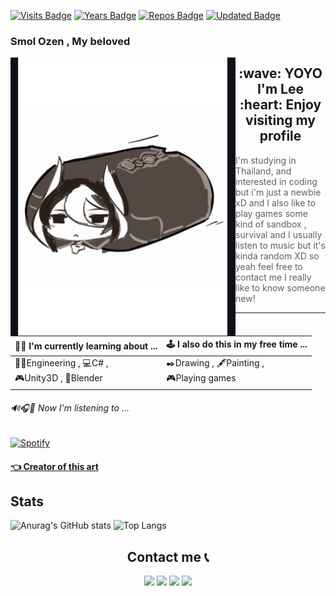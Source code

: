 [![Visits Badge](https://badges.pufler.dev/visits/CharliezXx/CharliezXx)](https://badges.pufler.dev "Amogus")
[![Years Badge](https://badges.pufler.dev/years/CharliezXx)](https://badges.pufler.dev)
[![Repos Badge](https://badges.pufler.dev/repos/CharliezXx)](https://badges.pufler.dev)
[![Updated Badge](https://badges.pufler.dev/updated/CharliezXx/CharliezXx)](https://badges.pufler.dev)


 <h3 align="left">Smol Ozen , My beloved<br></h3>
 
 <p float="left">
   <img src='Oz.gif' width='360'align="left">
</p>
<p align="middle">
  <h2 align="middle">:wave: YOYO I'm Lee :heart: Enjoy visiting my profile<br></h2>	  
</p>
   
   
> I'm studying in Thailand, and interested in coding but i'm just a newbie xD 
 and I also like to play games some kind of sandbox , survival
 and I usually listen to music but it's kinda random XD 
 so yeah feel free to contact me I really like to know someone new!   
	
----------

|   👨‍💻  I'm currently learning about ...     |     🕹️  I also do this in my free time ...    |
|-------------------------------------------------|---------------------------------------------------|
|  👨‍🔧Engineering , 💻C# ,<br> 🎮Unity3D , 🚀Blender       |   ✒️Drawing , 🖋️Painting ,<br> 🎮Playing games     |



 
 ###### 🔊🎧🎵 Now I'm listening to ...<br>
 
[![Spotify](https://spotify-now-playing-novatorem.vercel.app/api/spotify)](https://open.spotify.com/user/31nnfyjov533jlmfw5ro7cmcjyz4&redirect=false)
	
  <h4 align="left">	
  <a href="https://cowfee-gt.tumblr.com/post/165344350607/just-an-ozen-pillar-crawling-your-feed">👈 Creator of this art</a>
	  



## Stats
![Anurag's GitHub stats](https://github-readme-stats.vercel.app/api?username=CharliezXx&show_icons=true&theme=dark&hide=contribs) 
![Top Langs](https://github-readme-stats.vercel.app/api/top-langs/?username=CharliezXx&layout=compact&theme=dark)

<p>
	<h2 align="middle">Contact me 📞</h2>
</p>

<p align="middle">
<a href="https://www.facebook.com/NahhhLeo/"><img src="https://img.shields.io/badge/Facebook-1877F2?style=for-the-badge&logo=facebook&logoColor=white"></a>
<a href="https://www.instagram.com/chalalalaleeeeee.030/"><img src="https://img.shields.io/badge/Instagram-E4405F?style=for-the-badge&logo=instagram&logoColor=white"></a>
<a href="https://twitter.com/chhharliex"><img src="https://img.shields.io/badge/Twitter-1DA1F2?style=for-the-badge&logo=twitter&logoColor=white"></a>
<a href="https://discordapp.com/users/852606416526901279"><img src="https://img.shields.io/badge/Discord-5865F2?style=for-the-badge&logo=discord&logoColor=white"></a>
</p>






    
<!--
**CharliezXx/CharliezXx** is a ✨ _special_ ✨ repository because its `README.md` (this file) appears on your GitHub profile.
![Visitor Count](https://profile-counter.glitch.me/CharliezXx/count.svg)
Here are some ideas to get you started:

- 🔭 I’m currently working on ...
- 🌱 I’m currently learning ...
- 👯 I’m looking to collaborate on ...
- 🤔 I’m looking for help with ...
- 💬 Ask me about ...
- 📫 How to reach me: ...
- 😄 Pronouns: ...
- ⚡ Fun fact: ...
-->
